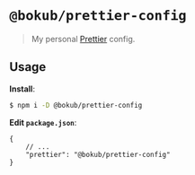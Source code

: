 # `@bokub/prettier-config`

> My personal [Prettier](https://prettier.io) config.

## Usage

**Install**:

```bash
$ npm i -D @bokub/prettier-config
```

**Edit `package.json`**:

```jsonc
{
    // ...
    "prettier": "@bokub/prettier-config"
}
```
